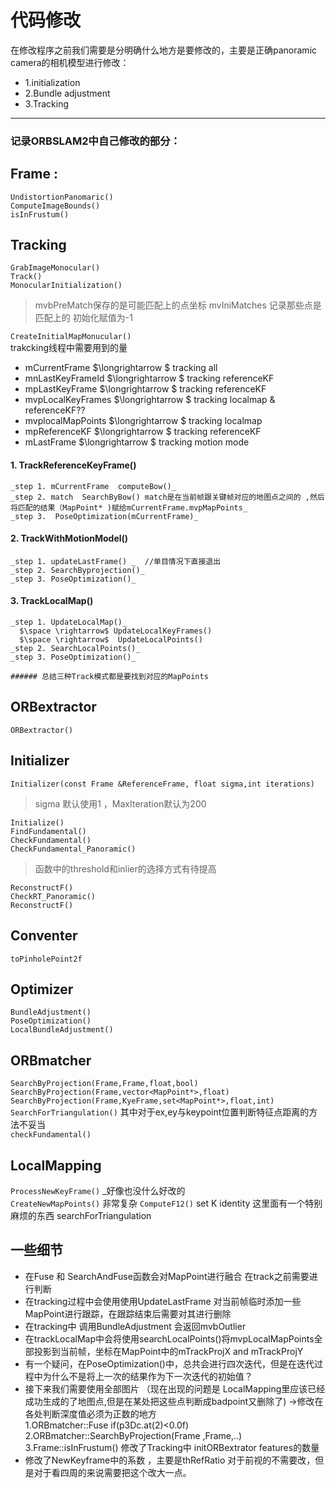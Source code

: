 # 代码修改
在修改程序之前我们需要是分明确什么地方是要修改的，主要是正确panoramic camera的相机模型进行修改：  
* 1.initialization  
* 2.Bundle adjustment  
* 3.Tracking

-----
### 记录ORBSLAM2中自己修改的部分：
## Frame :   
``UndistortionPanomaric()``  
``ComputeImageBounds()``  
``isInFrustum()``  



## Tracking   
``GrabImageMonocular()``  
``Track()``  
``MonocularInitialization()``  
> mvbPreMatch保存的是可能匹配上的点坐标
> mvIniMatches 记录那些点是匹配上的 初始化赋值为-1   

``CreateInitialMapMonucular()``  
trakcking线程中需要用到的量  
  * mCurrentFrame $\longrightarrow $  tracking all 
  * mnLastKeyFrameId $\longrightarrow $  tracking referenceKF
  * mpLastKeyFrame    $\longrightarrow $  tracking referenceKF
  * mvpLocalKeyFrames   $\longrightarrow $  tracking localmap & referenceKF??
  * mvplocalMapPoints  $\longrightarrow $ tracking localmap
  * mpReferenceKF  $\longrightarrow $   tracking referenceKF
  * mLastFrame  $\longrightarrow $   tracking motion mode

  #### 1. TrackReferenceKeyFrame()
  	_step 1. mCurrentFrame  computeBow()_  
    _step 2. match  SearchByBow() match是在当前帧跟关键帧对应的地图点之间的 ,然后将匹配的结果（MapPoint* )赋给mCurrentFrame.mvpMapPoints_   
    _step 3.  PoseOptimization(mCurrentFrame)_ 
 #### 2. TrackWithMotionModel()  
    _step 1. updateLastFrame() _  //单目情况下直接退出  
    _step 2. SearchByprojection()_  
    _step 3. PoseOptimization()_  
  #### 3. TrackLocalMap()
    _step 1. UpdateLocalMap()_  
      $\space \rightarrow$ UpdateLocalKeyFrames()  
      $\space \rightarrow$  UpdateLocalPoints()  
    _step 2. SearchLocalPoints()_   
    _step 3. PoseOptimization()_ 
    
    ###### 总结三种Track模式都是要找到对应的MapPoints
 
 
  

## ORBextractor   
``ORBextractor()``

## Initializer  
``Initializer(const Frame &ReferenceFrame, float sigma,int iterations)``  
> sigma 默认使用1 ，MaxIteration默认为200  

 ``Initialize()``  
 ``FindFundamental()``  
 ``CheckFundamental()``    
 ``CheckFundamental_Panoramic()``
 >函数中的threshold和inlier的选择方式有待提高  

 ``ReconstructF()``   
 ``CheckRT_Panoramic()``   
 ``ReconstructF()``  
 
## Conventer    
``toPinholePoint2f ``  
## Optimizer
``BundleAdjustment()``  
``PoseOptimization()``  
``LocalBundleAdjustment()``  


## ORBmatcher
``SearchByProjection(Frame,Frame,float,bool)``   
``SearchByProjection(Frame,vector<MapPoint*>,float)``   
``SearchByProjection(Frame,KyeFrame,set<MapPoint*>,float,int)``   
``SearchForTriangulation()``   其中对于ex,ey与keypoint位置判断特征点距离的方法不妥当  
``checkFundamental()``  


## LocalMapping 
``ProcessNewKeyFrame()``  _好像也没什么好改的  
``CreateNewMapPoints()``   非常复杂
``ComputeF12()``   set K identity  这里面有一个特别麻烦的东西 searchForTriangulation





## 一些细节  
* 在Fuse 和 SearchAndFuse函数会对MapPoint进行融合 在track之前需要进行判断
* 在tracking过程中会使用使用UpdateLastFrame 对当前帧临时添加一些MapPoint进行跟踪，在跟踪结束后需要对其进行删除 
* 在tracking中 调用BundleAdjustment	会返回mvbOutlier  
* 在trackLocalMap中会将使用searchLocalPoints()将mvpLocalMapPoints全部投影到当前帧，坐标在MapPoint中的mTrackProjX and mTrackProjY
* 有一个疑问，在PoseOptimization()中，总共会进行四次迭代，但是在迭代过程中为什么不是将上一次的结果作为下一次迭代的初始值？
* 接下来我们需要使用全部图片    （现在出现的问题是 LocalMapping里应该已经成功生成的了地图点,但是在某处把这些点判断成badpoint又删除了)
$\longrightarrow$修改在各处判断深度值必须为正数的地方  
		1.ORBmatcher::Fuse 			if(p3Dc.at<float>(2)<0.0f)
		2.ORBmatcher::SearchByProjection(Frame ,Frame,..)  
		3.Frame::isInFrustum()
修改了Tracking中 initORBextrator features的数量  
*  修改了NewKeyframe中的系数 ，主要是thRefRatio 对于前视的不需要改，但是对于看四周的来说需要把这个改大一点。
